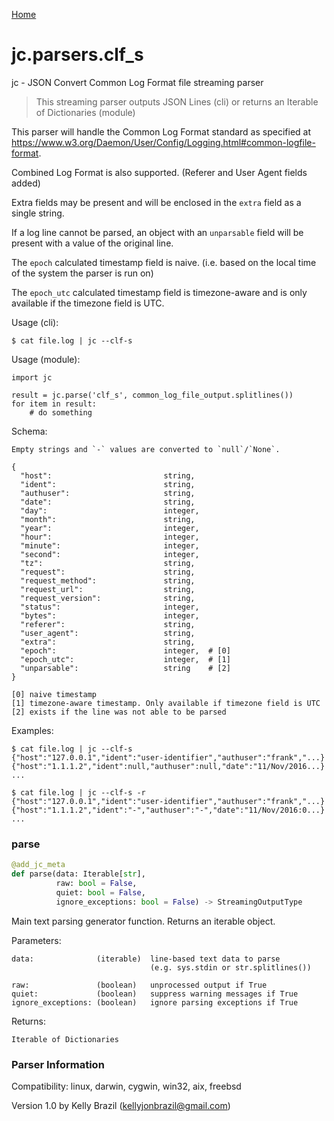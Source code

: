 [Home](https://kellyjonbrazil.github.io/jc/)
<a id="jc.parsers.clf_s"></a>

# jc.parsers.clf\_s

jc - JSON Convert Common Log Format file streaming parser

> This streaming parser outputs JSON Lines (cli) or returns an Iterable of
> Dictionaries (module)

This parser will handle the Common Log Format standard as specified at
https://www.w3.org/Daemon/User/Config/Logging.html#common-logfile-format.

Combined Log Format is also supported. (Referer and User Agent fields added)

Extra fields may be present and will be enclosed in the `extra` field as
a single string.

If a log line cannot be parsed, an object with an `unparsable` field will
be present with a value of the original line.

The `epoch` calculated timestamp field is naive. (i.e. based on the
local time of the system the parser is run on)

The `epoch_utc` calculated timestamp field is timezone-aware and is
only available if the timezone field is UTC.

Usage (cli):

    $ cat file.log | jc --clf-s

Usage (module):

    import jc

    result = jc.parse('clf_s', common_log_file_output.splitlines())
    for item in result:
        # do something

Schema:

    Empty strings and `-` values are converted to `null`/`None`.

    {
      "host":                         string,
      "ident":                        string,
      "authuser":                     string,
      "date":                         string,
      "day":                          integer,
      "month":                        string,
      "year":                         integer,
      "hour":                         integer,
      "minute":                       integer,
      "second":                       integer,
      "tz":                           string,
      "request":                      string,
      "request_method":               string,
      "request_url":                  string,
      "request_version":              string,
      "status":                       integer,
      "bytes":                        integer,
      "referer":                      string,
      "user_agent":                   string,
      "extra":                        string,
      "epoch":                        integer,  # [0]
      "epoch_utc":                    integer,  # [1]
      "unparsable":                   string    # [2]
    }

    [0] naive timestamp
    [1] timezone-aware timestamp. Only available if timezone field is UTC
    [2] exists if the line was not able to be parsed

Examples:

    $ cat file.log | jc --clf-s
    {"host":"127.0.0.1","ident":"user-identifier","authuser":"frank","...}
    {"host":"1.1.1.2","ident":null,"authuser":null,"date":"11/Nov/2016...}
    ...

    $ cat file.log | jc --clf-s -r
    {"host":"127.0.0.1","ident":"user-identifier","authuser":"frank","...}
    {"host":"1.1.1.2","ident":"-","authuser":"-","date":"11/Nov/2016:0...}
    ...

<a id="jc.parsers.clf_s.parse"></a>

### parse

```python
@add_jc_meta
def parse(data: Iterable[str],
          raw: bool = False,
          quiet: bool = False,
          ignore_exceptions: bool = False) -> StreamingOutputType
```

Main text parsing generator function. Returns an iterable object.

Parameters:

    data:              (iterable)  line-based text data to parse
                                   (e.g. sys.stdin or str.splitlines())

    raw:               (boolean)   unprocessed output if True
    quiet:             (boolean)   suppress warning messages if True
    ignore_exceptions: (boolean)   ignore parsing exceptions if True


Returns:

    Iterable of Dictionaries

### Parser Information
Compatibility:  linux, darwin, cygwin, win32, aix, freebsd

Version 1.0 by Kelly Brazil (kellyjonbrazil@gmail.com)
